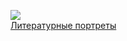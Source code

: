 ![](/books/nonf_biography/Андрэ%20Моруа/Литературные%20портреты.jpg)  
[Литературные портреты](/books/nonf_biography/Андрэ%20Моруа/Литературные%20портреты)
